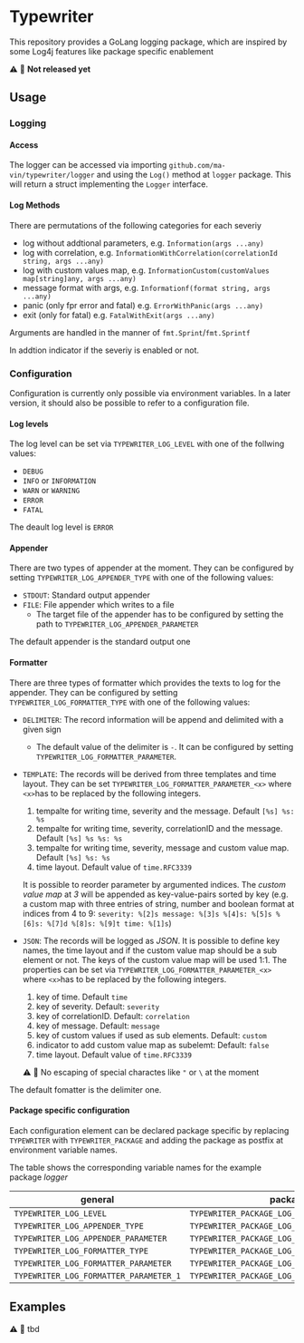 # Typewriter

This repository provides a GoLang logging package, which are inspired by some Log4j features like package specific enablement

:warning: :construction: **Not released yet**

## Usage

### Logging

#### Access

The logger can be accessed via importing `github.com/ma-vin/typewriter/logger` and using the `Log()` method at `logger` package. This will return a struct implementing the `Logger` interface.

#### Log Methods

There are permutations of the following categories for each severiy

* log without addtional parameters, e.g. `Information(args ...any)`
* log with correlation, e.g. `InformationWithCorrelation(correlationId string, args ...any)`
* log with custom values map, e.g. `InformationCustom(customValues map[string]any, args ...any)`
* message format with args, e.g. `Informationf(format string, args ...any)`
* panic (only fpr error and fatal) e.g. `ErrorWithPanic(args ...any)`
* exit (only for fatal) e.g. `FatalWithExit(args ...any)`

Arguments are handled in the manner of `fmt.Sprint`/`fmt.Sprintf`

In addtion indicator if the severiy is enabled or not.

### Configuration

Configuration is currently only possible via environment variables. In a later version, it should also be possible to refer to a configuration file.

#### Log levels

The log level can be set via `TYPEWRITER_LOG_LEVEL` with one of the follwing values:

* `DEBUG`
* `INFO` or `INFORMATION`
* `WARN` or `WARNING`
* `ERROR`
* `FATAL`

The deault log level is `ERROR`

#### Appender

There are two types of appender at the moment. They can be configured by setting `TYPEWRITER_LOG_APPENDER_TYPE` with one of the following values:

* `STDOUT`: Standard output appender
* `FILE`: File appender which writes to a file
  * The target file of the appender has to be configured by setting the path to `TYPEWRITER_LOG_APPENDER_PARAMETER`  

The default appender is the standard output one

#### Formatter

There are three types of formatter which provides the texts to log for the appender. They can be configured by setting `TYPEWRITER_LOG_FORMATTER_TYPE` with one of the following values:

* `DELIMITER`: The record information will be append and delimited with a given sign
  * The default value of the delimiter is ` - `. It can be configured by setting `TYPEWRITER_LOG_FORMATTER_PARAMETER`.
* `TEMPLATE`: The records will be derived from three templates and time layout. They can be set `TYPEWRITER_LOG_FORMATTER_PARAMETER_<x>` where `<x>`has to be replaced by the following integers.
  1. tempalte for writing time, severity and the message. Default `[%s] %s: %s`
  2. tempalte for writing time, severity, correlationID and the message. Default `[%s] %s %s: %s`
  3. tempalte for writing time, severity, message and custom value map. Default `[%s] %s: %s`
  4. time layout. Default value of `time.RFC3339`

  It is possible to reorder parameter by argumented indices. The *custom value map* at *3* will be appended as key-value-pairs sorted by key (e.g. a custom map with three entries of string, number and boolean format at indices from 4 to 9: `severity: %[2]s message: %[3]s %[4]s: %[5]s %[6]s: %[7]d %[8]s: %[9]t time: %[1]s`)
* `JSON`: The records will be logged as *JSON*. It is possible to define key names, the time layout and if the custom value map should be a sub element or not. The keys of the custom value map will be used 1:1. The properties can be set via `TYPEWRITER_LOG_FORMATTER_PARAMETER_<x>` where `<x>`has to be replaced by the following integers.
  1. key of time. Default `time`
  2. key of severity. Default: `severity`
  3. key of correlationID. Default: `correlation`
  4. key of message. Default:  `message`
  5. key of custom values if used as sub elements. Default: `custom`
  6. indicator to add custom value map as subelemt: Default: `false`
  7. time layout. Default value of `time.RFC3339`
  
  :warning: :construction: No escaping of special charactes like `"` or `\` at the moment

The default fomatter is the delimiter one.

#### Package specific configuration

Each configuration element can be declared package specific by replacing `TYPEWRITER` with `TYPEWRITER_PACKAGE` and adding the package as postfix at environment variable names.

The table shows the corresponding variable names for the example package *logger*

| general                                | package specific                                      |
|----------------------------------------|-------------------------------------------------------|
| `TYPEWRITER_LOG_LEVEL`                 | `TYPEWRITER_PACKAGE_LOG_LEVEL_LOGGER`                 |
| `TYPEWRITER_LOG_APPENDER_TYPE`         | `TYPEWRITER_PACKAGE_LOG_APPENDER_TYPE_LOGGER`         |
| `TYPEWRITER_LOG_APPENDER_PARAMETER`    | `TYPEWRITER_PACKAGE_LOG_APPENDER_PARAMETER_LOGGER`    |
| `TYPEWRITER_LOG_FORMATTER_TYPE`        | `TYPEWRITER_PACKAGE_LOG_FORMATTER_TYPE_LOGGER`        |
| `TYPEWRITER_LOG_FORMATTER_PARAMETER`   | `TYPEWRITER_PACKAGE_LOG_FORMATTER_PARAMETER_LOGGER`   |
| `TYPEWRITER_LOG_FORMATTER_PARAMETER_1` | `TYPEWRITER_PACKAGE_LOG_FORMATTER_PARAMETER_LOGGER_1` |

## Examples

:warning: :construction: tbd
